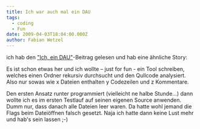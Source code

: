 ```yaml
---
title: Ich war auch mal ein DAU
tags:
  - coding
  - Fun
date: 2009-04-03T18:04:00.000Z
author: Fabian Wetzel
---
```


ich hab den ["Ich, ein DAU"](http://blogs.msdn.com/dparys/archive/2009/04/02/ich-ein-dau.aspx)-Beitrag gelesen und hab eine ähnliche Story:

Es ist schon etwas her und ich wollte – just for fun -  ein Tool schreiben, welches einen Ordner rekursiv durchsucht und den Qullcode analysiert. Also nur sowas wie x Dateien enthalten y Codezeilen und z Kommentare.

Den ersten Ansatz runter programmiert (vielleicht ne halbe Stunde…) dann wollte ich es im ersten Testlauf auf seinen eigenen Source anwenden. Dumm nur, dass danach alle Dateien leer waren. Da hatte wohl jemand die Flags beim Dateiöffnen falsch gesetzt. Naja ich hatte dann keine Lust mehr und hab's sein lassen ;-)


